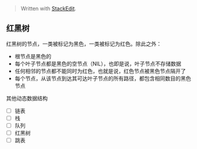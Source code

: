 


> Written with [StackEdit](https://stackedit.io/).

## 红黑树

红黑树的节点，一类被标记为黑色，一类被标记为红色。除此之外：
* 根节点是黑色的
* 每个叶子节点都是黑色的空节点（NIL），也即是说，叶子节点不存储数据
* 任何相邻的节点都不能同时为红色，也就是说，红色节点被黑色节点隔开了
* 每个节点，从该节点到达其可达叶子节点的所有路径，都包含相同数目的黑色节点

其他动态数据结构
* [ ] 链表
* [ ] 栈
* [ ] 队列
* [ ] 红黑树
* [ ] 跳表
<!--stackedit_data:
eyJoaXN0b3J5IjpbLTIwMTU1MzIzMzQsLTE4NDkxMTg1NDksLT
E2MzQwNjczOTJdfQ==
-->
